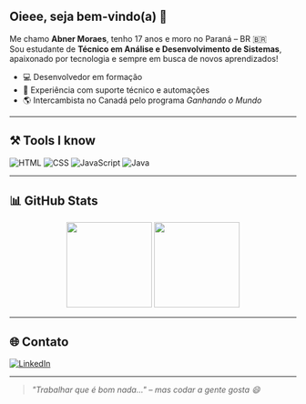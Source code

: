 ## Oieee, seja bem-vindo(a) 👋

Me chamo **Abner Moraes**, tenho 17 anos e moro no Paraná – BR 🇧🇷  
Sou estudante de **Técnico em Análise e Desenvolvimento de Sistemas**, apaixonado por tecnologia e sempre em busca de novos aprendizados!

- 💻 Desenvolvedor em formação  
- 🔧 Experiência com suporte técnico e automações  
- 🌎 Intercambista no Canadá pelo programa *Ganhando o Mundo*

---

## ⚒️ Tools I know

![HTML](https://img.shields.io/badge/-HTML5-E34F26?style=flat&logo=html5&logoColor=white)
![CSS](https://img.shields.io/badge/-CSS3-1572B6?style=flat&logo=css3)
![JavaScript](https://img.shields.io/badge/-JavaScript-F7DF1E?style=flat&logo=javascript&logoColor=black)
![Java](https://img.shields.io/badge/-Java-007396?style=flat&logo=java&logoColor=white)

---

## 📊 GitHub Stats

<div align="center">
  <img height="150em" src="https://github-readme-stats.vercel.app/api/top-langs/?username=SEU_USUARIO&layout=compact&langs_count=7&theme=dracula"/>
  <img height="150em" src="https://github-readme-stats.vercel.app/api?username=SEU_USUARIO&show_icons=true&theme=dracula&include_all_commits=true&count_private=true"/>
</div>

---

## 🌐 Contato

[![LinkedIn](https://img.shields.io/badge/-LinkedIn-blue?style=flat&logo=linkedin&logoColor=white)](https://linkedin.com/in/SEU-LINKEDIN)

---

> *"Trabalhar que é bom nada..." – mas codar a gente gosta 😄*

